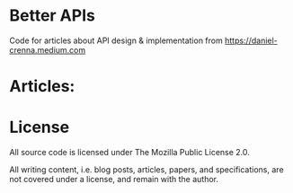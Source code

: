 # Better APIs

Code for articles about API design & implementation from https://daniel-crenna.medium.com

Articles:
=========


 # License

 All source code is licensed under The Mozilla Public License 2.0.

 All writing content, i.e. blog posts, articles, papers, and specifications, are not covered under a license, and remain with the author.